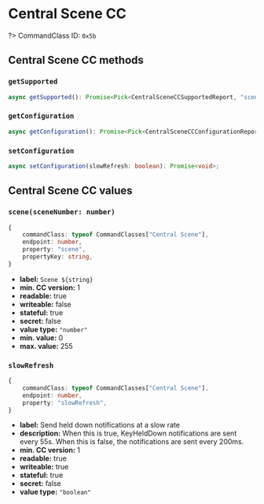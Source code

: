 # Central Scene CC

?> CommandClass ID: `0x5b`

## Central Scene CC methods

### `getSupported`

```ts
async getSupported(): Promise<Pick<CentralSceneCCSupportedReport, "sceneCount" | "supportsSlowRefresh" | "supportedKeyAttributes"> | undefined>;
```

### `getConfiguration`

```ts
async getConfiguration(): Promise<Pick<CentralSceneCCConfigurationReport, "slowRefresh"> | undefined>;
```

### `setConfiguration`

```ts
async setConfiguration(slowRefresh: boolean): Promise<void>;
```

## Central Scene CC values

### `scene(sceneNumber: number)`

```ts
{
	commandClass: typeof CommandClasses["Central Scene"],
	endpoint: number,
	property: "scene",
	propertyKey: string,
}
```

-   **label:** `Scene ${string}`
-   **min. CC version:** 1
-   **readable:** true
-   **writeable:** false
-   **stateful:** true
-   **secret:** false
-   **value type:** `"number"`
-   **min. value:** 0
-   **max. value:** 255

### `slowRefresh`

```ts
{
	commandClass: typeof CommandClasses["Central Scene"],
	endpoint: number,
	property: "slowRefresh",
}
```

-   **label:** Send held down notifications at a slow rate
-   **description:** When this is true, KeyHeldDown notifications are sent every 55s. When this is false, the notifications are sent every 200ms.
-   **min. CC version:** 1
-   **readable:** true
-   **writeable:** true
-   **stateful:** true
-   **secret:** false
-   **value type:** `"boolean"`
